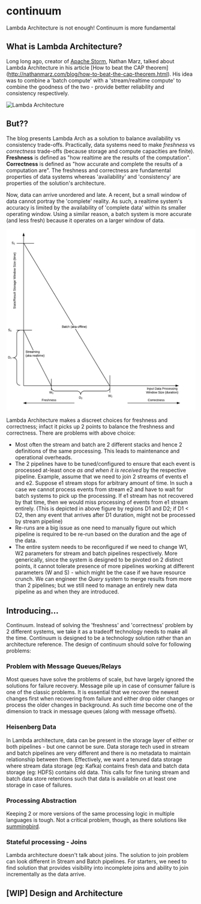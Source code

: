 # continuum
Lambda Architecture is not enough! Continuum is more fundamental

## What is Lambda Architecture?
Long long ago, creator of [Apache Storm](http://storm.apache.org/index.html "Apache Storm"), Nathan Marz, talked about Lambda Architecture in his article [How to beat the CAP theorem] (http://nathanmarz.com/blog/how-to-beat-the-cap-theorem.html). His idea was to combine a 'batch compute' with a 'stream/realtime compute' to combine the goodness of the two - provide better reliability and consistency respectively.

![Lambda Architecture](http://nathanmarz.com/storage/batch_realtime_example.png?__SQUARESPACE_CACHEVERSION=1318379033834)

## But??
The blog presents Lambda Arch as a solution to balance availability vs consistency trade-offs. Practically, data systems need to make *freshness* vs *correctness* trade-offs (because storage and compute capacities are finite). **Freshness** is defined as "how realtime are the results of the computation". **Correctness** is defined as "how accurate and complete the results of a computation are". The freshness and correctness are fundamental properties of data systems whereas 'availability' and 'consistency' are properties of the solution's architecture.

Now, data can arrive unordered and late. A recent, but a small window of data cannot portray the 'complete' reality. As such, a realtime system's accuracy is limited by the availability of 'complete data' within its smaller operating window. Using a similar reason, a batch system is more accurate (and less fresh) because it operates on a larger window of data.

![Batch vs Stream](https://github.com/flipkart-incubator/continuum/blob/master/docs/images/continuum-stream-vs-batch-lambda.jpg)

Lambda Architecture makes a discreet choices for freshness and correctness; infact it picks up 2 points to balance the freshness and correctness. There are problems with above choice:
* Most often the stream and batch are 2 different stacks and hence 2 definitions of the same processing. This leads to maintenance and operational overheads.
* The 2 pipelines have to be tuned/configured to ensure that each event is processed at-least once *as and when it is received* by the respective pipeline. Example, assume that we need to join 2 streams of events e1 and e2. Suppose e1 stream stops for arbitrary amount of time. In such a case we cannot process events from stream e2 and have to wait for batch systems to pick up the processing. If e1 stream has not recovered by that time, then we would miss processing of events from e1 stream entirely. (This is depicted in above figure by regions D1 and D2; if D1 < D2, then any event that arrives after D1 duration, might not be processed by stream pipeline)
* Re-runs are a big issue as one need to manually figure out which pipeline is required to be re-run based on the duration and the age of the data.
* The entire system needs to be reconfigured if we need to change W1, W2 parameters for stream and batch pipelines respectively. More generically, since the system is designed to be pivoted on 2 distinct points, it cannot tolerate presence of more pipelines working at different parameters (W and S) - which might be the case if we have resource crunch. We can engineer the *Query* system to merge results from more than 2 pipelines; but we still need to manage an entirely new data pipeline as and when they are introduced.

## Introducing...
Continuum. Instead of solving the 'freshness' and 'correctness' problem by 2 different systems, we take it as a tradeoff technology needs to make all the time.
Continuum is designed to be a technology solution rather than an architecture reference. The design of continuum should solve for following problems:

### Problem with Message Queues/Relays
Most queues have solve the problems of scale, but have largely ignored the solutions for failure recovery.
Message pile up in case of consumer failure is one of the classic problems. It is essential that we recover the newest changes first when recovering from failure and either drop older changes or process the older changes in background. As such *time* become one of the dimension to track in message queues (along with message offsets).

### Heisenberg Data
In Lambda architecture, data can be present in the storage layer of either or both pipelines - but one cannot be sure. Data storage tech used in stream and batch pipelines are very different and there is no metadata to maintain relationship between them. Effectively, we want a tenured data storage where stream data storage (eg: Kafka) contains fresh data and batch data storage (eg: HDFS) contains old data. This calls for fine tuning stream and batch data store retentions such that data is available on at least one storage in case of failures.

### Processing Abstraction
Keeping 2 or more versions of the same processing logic in multiple languages is tough. Not a critical problem, though, as there solutions like [summingbird](https://github.com/twitter/summingbird).

### Stateful processing - Joins
Lambda architecture doesn't talk about joins. The solution to join problem can look different in Stream and Batch pipelines. For starters, we need to find solution that provides visibility into incomplete joins and ability to join incrementally as the data arrive.

## [WIP] Design and Architecture
